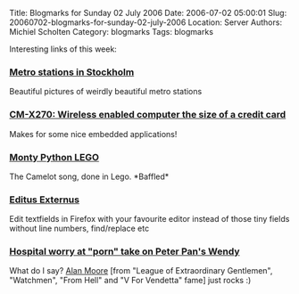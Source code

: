 Title: Blogmarks for Sunday 02 July 2006
Date: 2006-07-02 05:00:01
Slug: 20060702-blogmarks-for-sunday-02-july-2006
Location: Server
Authors: Michiel Scholten
Category: blogmarks
Tags: blogmarks

<p>Interesting links of this week:</p>
<h3><a href="http://attu-pics.blogspot.com/2006/06/metro-stations-in-stockholm.html">Metro stations in Stockholm</a></h3>
<p>Beautiful pictures of weirdly beautiful metro stations</p>
<h3><a href="http://www.compulab.co.il/x270/html/x270-cm-datasheet.htm">CM-X270: Wireless enabled computer the size of a credit card</a></h3>
<p>Makes for some nice embedded applications!</p>
<h3><a href="http://www.ifilm.com/ifilmdetail/2405283?htv=12">Monty Python LEGO</a></h3>
<p>The Camelot song, done in Lego. *Baffled*</p>
<h3><a href="http://nullref.se/projects/externaleditor">Editus Externus</a></h3>
<p>Edit textfields in Firefox with your favourite editor instead of those tiny fields without line numbers, find/replace etc</p>
<h3><a href="http://news.scotsman.com/latest.cfm?id=921272006">Hospital worry at "porn" take on Peter Pan's Wendy</a></h3>
<p>What do I say? <a href="http://en.wikipedia.org/wiki/Alan_Moore">Alan Moore</a> [from "League of Extraordinary Gentlemen", "Watchmen", "From Hell" and "V For Vendetta" fame] just rocks :)</p>
